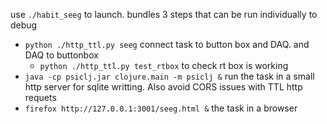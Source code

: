 use `./habit_seeg` to launch. bundles 3 steps that can be run individually to debug

 - `python ./http_ttl.py seeg` connect task to button box and DAQ. and DAQ to buttonbox
   - `python ./http_ttl.py test_rtbox` to check rt box is working
 - `java -cp psiclj.jar clojure.main -m psiclj &` run the task in a small http server for sqlite writting. Also avoid CORS issues with TTL http requets
 - `firefox http://127.0.0.1:3001/seeg.html &` the task in a browser
